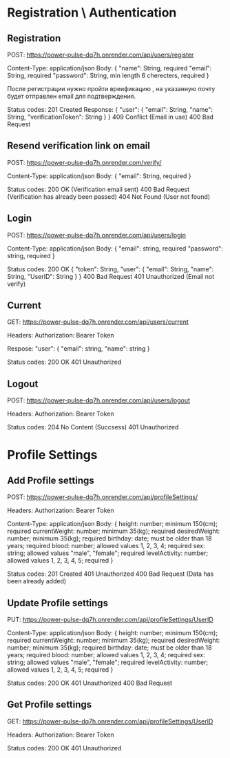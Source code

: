 # Registration \ Authentication

## Registration
POST: https://power-pulse-dq7h.onrender.com/api/users/register

Content-Type: application/json
Body:
{
    "name": String, required
    "email": String, required
    "password": String, min length 6 cherecters, required
}

После регистрации нужно пройти вреификацию , на указанную почту будет отправлен email для подтверждения.

Status codes:
201 Created
Response:
{
    "user": {
        "email": String,
        "name": String,
        "verificationToken": String
    }
}
409 Conflict (Email in use)
400 Bad Request

## Resend verification link on email
POST: https://power-pulse-dq7h.onrender.com/verify/

Content-Type: application/json
Body:
{
    "email": String, required
}

Status codes:
200 OK (Verification email sent)
400 Bad Request (Verification has already been passed)
404 Not Found (User not found)

## Login
POST: https://power-pulse-dq7h.onrender.com/api/users/login

Content-Type: application/json
Body:
{
    "email": string, required
    "password": string, required
}

Status codes:
200 OK 
{
    "token": String,
    "user": {
        "email": String,
        "name": String,
        "UserID": String
    }
}
400 Bad Request
401 Unauthorized (Email not verify)

## Current
GET: https://power-pulse-dq7h.onrender.com/api/users/current

Headers:
Authorization: Bearer Token

Respose: 
"user": {
    "email": string,
    "name": string
}

Status codes:
200 OK
401 Unauthorized

## Logout
POST: https://power-pulse-dq7h.onrender.com/api/users/logout

Headers:
Authorization: Bearer Token

Status codes:
204 No Content (Succsess)
401 Unauthorized

# Profile Settings

## Add Profile settings
POST: https://power-pulse-dq7h.onrender.com/api/profileSettings/

Headers:
Authorization: Bearer Token

Content-Type: application/json
Body:
{
    height: number; minimum 150(cm); required
    currentWeight: number; minimum 35(kg); required
    desiredWeight: number; minimum 35(kg); required
    birthday: date; must be older than 18 years;  required
    blood: number; allowed values 1, 2, 3, 4; required
    sex: string; allowed values "male", "female"; required
    levelActivity: number; allowed values 1, 2, 3, 4, 5; required
}

Status codes:
201 Created
401 Unauthorized
400 Bad Request (Data has been already added)

## Update Profile settings
PUT: https://power-pulse-dq7h.onrender.com/api/profileSettings/UserID

Content-Type: application/json
Body:
{
    height: number; minimum 150(cm); required
    currentWeight: number; minimum 35(kg); required
    desiredWeight: number; minimum 35(kg); required
    birthday: date; must be older than 18 years;  required
    blood: number; allowed values 1, 2, 3, 4; required
    sex: string; allowed values "male", "female"; required
    levelActivity: number; allowed values 1, 2, 3, 4, 5; required
}

Status codes:
200 OK
401 Unauthorized
400 Bad Request 

## Get Profile settings
GET: https://power-pulse-dq7h.onrender.com/api/profileSettings/UserID

Headers:
Authorization: Bearer Token

Status codes:
200 OK
401 Unauthorized